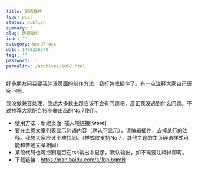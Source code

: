 ```yaml
---
title: 碎语插件
type: post
status: publish
summary: ''
slug: 碎语插件
icon: ''
category: WordPress
date: 1480226370
tags: ''
password: ''
permalink: /archives/1057.html
---
```


好多朋友问我要我碎语页面的制作方法，我打包成插件了。有一点注释大家自己研究下吧。

我没做兼容处理，我想大多数主题应该不会有问题吧，反正我没遇到什么问题。不过推荐大家配合<a href="https://qzhai.net">衫小寨</a>出品的<a href="https://qzhai.net/2016-03-546.html">No.7</a>使用。
<ul>
	<li>使用方法：新建页面 &nbsp;插入短链接[<strong>word</strong>]</li>
	<li>要在主页文章列表显示碎语内容（默认不显示），请编辑插件，去掉某行的注释。我想大家应该不难找到。（样式仅支持No.7，其他主题的主页碎语样式可能和普通文章相同）</li>
	<li>某段代码也可控制是否在rss输出中显示。默认输出，如不需要注释掉即可。</li>
	<li>下载链接：<a href="https://pan.baidu.com/s/1bpIbqmN">https://pan.baidu.com/s/1bpIbqmN</a></li>
</ul>
